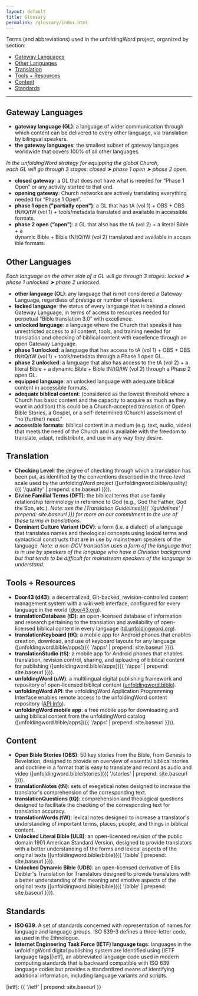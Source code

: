 ```yaml
---
layout: default
title: Glossary
permalink: /glossary/index.html
---
```


Terms (and abbreviations) used in the unfoldingWord project, organized by section:

- [Gateway Languages](#gateway-languages)
- [Other Languages](#other-languages)
- [Translation](#translation)
- [Tools + Resources](#tools--resources)
- [Content](#content)
- [Standards](#standards)

* * * * *

## Gateway Languages

- **gateway language (GL)**: a language of wider communication through which content can be delivered to every other language, via translation by bilingual speakers.
- **the gateway languages**: the smallest subset of gateway languages worldwide that covers 100% of all other languages.

*In the unfoldingWord strategy for equipping the global Church, each GL will go through 3 stages: closed ➤ phase 1 open ➤ phase 2 open.*

- **closed gateway**: a GL that does not have what is needed for “Phase 1 Open” or any activity started to that end.
- **opening gateway**: Church networks are actively translating everything needed for “Phase 1 Open”.
- **phase 1 open ("partially open")**: a GL that has tA (vol 1) + OBS + OBS tN/tQ/tW (vol 1) + tools/metadata translated and available in accessible formats.
- **phase 2 open (“open")**: a GL that also has the tA (vol 2) + a literal Bible + a dynamic Bible + Bible tN/tQ/tW (vol 2) translated and available in accessible formats.

## Other Languages

*Each language on the other side of a GL will go through 3 stages: locked ➤ phase 1 unlocked ➤ phase 2 unlocked.*

- **other language (OL)**: any language that is not considered a Gateway Language, regardless of prestige or number of speakers.
- **locked language**: the status of every language that is behind a closed Gateway Language, in terms of access to resources needed for perpetual “Bible translation 3.0” with excellence.
- **unlocked language**: a language where the Church that speaks it has unrestricted access to all content, tools, and training needed for translation and checking of biblical content with excellence through an open Gateway Language.
- **phase 1 unlocked**: a language that has access to tA (vol 1) + OBS + OBS tN/tQ/tW (vol 1) + tools/metadata through a Phase 1 open GL.
- **phase 2 unlocked**: a language that also has access to the tA (vol 2) + a literal Bible + a dynamic Bible + Bible tN/tQ/tW (vol 2) through a Phase 2 open GL.
- **equipped language**: an unlocked language with adequate biblical content in accessible formats.
- **adequate biblical content**: (considered as the lowest threshold where a Church has basic content and the capacity to acquire as much as they want in addition) this could be a Church-accepted translation of Open Bible Stories, a Gospel, or a self-determined (Church) assessment of “no (further) need.”
- **accessible formats**: biblical content in a medium (e.g. text, audio, video) that meets the need of the Church and is available with the freedom to translate, adapt, redistribute, and use in any way they desire.

## Translation

- **Checking Level**: the degree of checking through which a translation has been put, as identified by the conventions described in the three-level scale used by the unfoldingWord project ([unfoldingword.bible/quality]({{ '/quality' | prepend: site.baseurl }})).
- **Divine Familial Terms (DFT)**: the biblical terms that use family relationship terminology in reference to God (e.g., God the Father, God the Son, etc.). *Note: see the [Translation Guidelines]({{ '/guidelines' | prepend: site.baseurl }}) for more on our commitment to the use of these terms in translations.*
- **Dominant Culture Variant (DCV)**: a form (i.e. a dialect) of a language that translates names and theological concepts using lexical terms and syntactical constructs that are in use by mainstream speakers of the language. *Note: a non-DCV translation uses a form of the language that is in use by speakers of the language who have a Christian background but that tends to be difficult for mainstream speakers of the language to understand.*

## Tools + Resources

- **Door43 (d43)**: a decentralized, Git-backed, revision-controlled content management system with a wiki web interface, configured for every language in the world ([door43.org](https://door43.org)).
- **translationDatabase (tD)**: an open-licensed database of information and research pertaining to the translation and availability of open-licensed biblical content in every language ([td.unfoldingword.org](https://td.unfoldingword.org)).
- **translationKeyboard (tK)**: a mobile app for Android phones that enables creation, download, and use of keyboard layouts for any language ([unfoldingword.bible/apps]({{ '/apps' | prepend: site.baseurl }})).
- **translationStudio (tS)**: a mobile app for Android phones that enables translation, revision control, sharing, and uploading of biblical content for publishing ([unfoldingword.bible/apps]({{ '/apps' | prepend: site.baseurl }})).
- **unfoldingWord (uW)**: a multilingual digital publishing framework and repository of open-licensed biblical content ([unfoldingword.bible](https://unfoldingword.bible)).
- **unfoldingWord API**: the unfoldingWord Application Programming Interface enables remote access to the unfoldingWord content repository ([API Info](https://api-info.readthedocs.io/en/latest/)).
- **unfoldingWord mobile app**: a free mobile app for downloading and using biblical content from the unfoldingWord catalog ([unfoldingword.bible/apps]({{ '/apps' | prepend: site.baseurl }})).

## Content

- **Open Bible Stories (OBS)**: 50 key stories from the Bible, from Genesis to Revelation, designed to provide an overview of essential biblical stories and doctrine in a format that is easy to translate and record as audio and video ([unfoldingword.bible/stories]({{ '/stories' | prepend: site.baseurl }})).
- **translationNotes (tN)**: sets of exegetical notes designed to increase the translator's comprehension of the corresponding text.
- **translationQuestions (tQ)**: comprehension and theological questions designed to facilitate the checking of the corresponding text for translation accuracy.
- **translationWords (tW)**: lexical notes designed to increase a translator's understanding of important terms, places, people, and things in biblical content.
- **Unlocked Literal Bible (ULB)**: an open-licensed revision of the public domain 1901 American Standard Version, designed to provide translators with a better understanding of the forms and lexical aspects of the original texts ([unfoldingword.bible/bible]({{ '/bible' | prepend: site.baseurl }})).
- **Unlocked Dynamic Bible (UDB)**: an open-licensed derivative of Ellis Deibler's Translation for Translators designed to provide translators with a better understanding of the meaning and emotive aspects of the original texts ([unfoldingword.bible/bible]({{ '/bible' | prepend: site.baseurl }})).

## Standards

- **ISO 639**: A set of standards concerned with representation of names for language and language groups. ISO 639-3 defines a three-letter code, as used in the Ethnologue.
- **Internet Engineering Task Force (IETF) language tags**: languages in the unfoldingWord digital publishing system are identified using [IETF language tags][ietf], an abbreviated language code used in modern computing standards that is backward compatible with ISO 639 language codes but provides a standardized means of identifying additional information, including language variants and scripts.

[ietf]: {{ '/ietf' | prepend: site.baseurl }}
